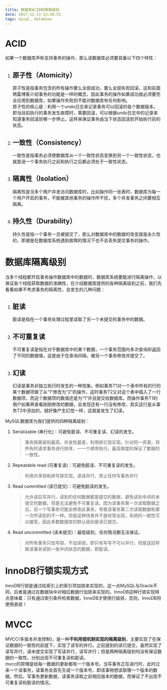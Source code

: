 ```yaml
---
title: 数据库ACID和隔离级别
date: 2017-12-13 13:28:53
tags: mysql, database
---
```

# ACID
如果一个数据库声称支持事务的操作，那么该数据库必须要具备以下四个特性：
1. ## 原子性（Atomicity）
    原子性是指事务包含的所有操作要么全部成功，要么全部失败回滚，这和前面两篇博客介绍事务的功能是一样的概念，因此事务的操作如果成功就必须要完全应用到数据库，如果操作失败则不能对数据库有任何影响。  
    原子性的核心是：利用一个undo日志来记录事务可以回滚的各个数据版本。即当目前执行的事务发生故障时，需要回滚，可以根据undo日志中的记录来知道事务回滚到哪一步停止。这样来保证事务由当下状态回滚到开始执行前的状态。
2. ## 一致性（Consistency）
    一致性是指事务必须使数据库从一个一致性状态变换到另一个一致性状态，也就是说一个事务执行之前和执行之后都必须处于一致性状态。
3. ## 隔离性（Isolation）
    隔离性是当多个用户并发访问数据库时，比如操作同一张表时，数据库为每一个用户开启的事务，不能被其他事务的操作所干扰，多个并发事务之间要相互隔离。
4. ## 持久性（Durability）
    持久性是指一个事务一旦被提交了，那么对数据库中的数据的改变就是永久性的，即便是在数据库系统遇到故障的情况下也不会丢失提交事务的操作。

# 数据库隔离级别
当多个线程都开启事务操作数据库中的数据时，数据库系统要能进行隔离操作，以保证各个线程获取数据的准确性，在介绍数据库提供的各种隔离级别之前，我们先看看如果不考虑事务的隔离性，会发生的几种问题：
1. ## 脏读
    脏读是指在一个事务处理过程里读取了另一个未提交的事务中的数据。
2. ## 不可重复读
    不可重复读是指在对于数据库中的某个数据，一个事务范围内多次查询却返回了不同的数据值，这是由于在查询间隔，被另一个事务修改并提交了。
3. ## 幻读
    幻读是事务非独立执行时发生的一种现象。例如事务T1对一个表中所有的行的某个数据项做了从“1”修改为“2”的操作，这时事务T2又对这个表中插入了一行数据项，而这个数据项的数值还是为“1”并且提交给数据库。而操作事务T1的用户如果再查看刚刚修改的数据，会发现还有一行没有修改，其实这行是从事务T2中添加的，就好像产生幻觉一样，这就是发生了幻读。
     
MySQL数据库为我们提供的四种隔离级别：  
1. Serializable (串行化)：可避免脏读、不可重复读、幻读的发生。  
    > 事务隔离级别最高，并发性最差，利用排它锁实现。针对同一资源，将所有的请求事务进行排序，一一个顺序执行。最高限度的保证了数据的一致性。
2. Repeatable read (可重复读)：可避免脏读、不可重复读的发生。  
    > 利用共享锁和排写锁实现。读读并行，禁止任何写事务并行
3. Read committed (读已提交)：可避免脏读的发生。
    > 允许读后写并行。读到的任何数据都是提交的数据，避免读到中间的未提交的数据。但是无法避免不可重复读。因为读事务第一次读取数据之后，另一个写事务可能会修改此事务，导致读事务第二次读取数据和第一次所读到的不一样。但是这种场景并不是经常出现，系统的一致性可以接受，因此多数数据库的默认级别是读已提交。
4. Read uncommitted (读未提交)：最低级别，任何情况都无法保证。
    > 对所有事务只加写锁，不加读锁。即只有写写不可以并行。但是这回导致读事务读到一些中间状态的数据，即脏读。
# InnoDB行锁实现方式
InnoDB行锁是通过给索引上的索引项加锁来实现的，这一点MySQL与Oracle不同，后者是通过在数据块中对相应数据行加锁来实现的。InnoDB这种行锁实现特点意味着：只有通过索引条件检索数据，InnoDB才使用行级锁，否则，InnoDB将使用表锁！

# MVCC
MVCC(多版本并发控制)，是一种**不利用锁机制实现的隔离级别**，主要实现了在保证数据的一致性的前提下，实现了读写的并行。之前提到的读已提交，虽然实现了读写并行，读未提交实现了写读并行，读写并行；但是两种隔离级别均没有保证数据的一致性，分别出现不可重复读和脏读。  
mvcc的原理是给每一数据的更新都有一个版本号。当写事务正在进行时，此时过来一个读事务，读事务会首先生成一个版本号，即该事物想读取哪一个版本的数据。然后，写事务更新数据，读事务读取之前相应版本的数据，而保证了不出现不可重复读和脏读的情况。



